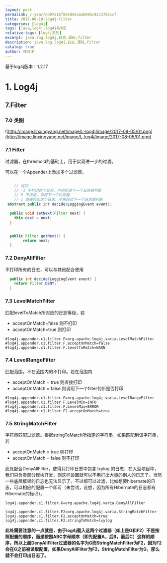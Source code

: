 ```yaml
---
layout: post
permalink: /:year/bb97a16f894d42aaab09bc92c3785ccf
title: 2017-08-10-log4j-filter
categories: [log4j]
tags: [java,log4j,log4j系列]
relative-tags: [log4j系列]
excerpt: java,log,log4j,日志,源码,filter
description: java,log,log4j,日志,源码,filter
catalog: true
author: 林兴洋
---
```



基于log4j版本：1.2.17


# 1. Log4j #



## 7.Filter ##



### 7.0 类图 ###

![http://image.linxingyang.net/image/L-log4j/image/2017-08-05/01.png](http://image.linxingyang.net/image/L-log4j/image/2017-08-05/01.png)



### 7.1 Filter<abstract> ###



过滤器，在threshold的基础上，用于实现进一步的过滤。

可以在一个Appender上添加多个过滤器。

```java

    // 返回
    // -1 不打印这个日志，不用经过下一个日志器判断
    // 0 不决定，调用下一个过滤器
    // 1 直接打印这个日志，不用经过下一个日志器判断
 abstract public int decide(LoggingEvent event);

  public void setNext(Filter next) {
    this.next = next;
  }


  public Filter getNext() {
        return next;
  }
```


### 7.2 DenyAllFilter ###

不打印所有的日志，可以与其他配合使用
```java
  public int decide(LoggingEvent event) {
    return Filter.DENY;
  }
```


### 7.3 LevelMatchFilter ##

匹配levelToMatch所对应的日志等级，若
* acceptOnMatch=false 则不打印
* acceptOnMatch=true 则打印
```
#log4j.appender.c1.filter.F=org.apache.log4j.varia.LevelMatchFilter
#log4j.appender.c1.filter.F.acceptOnMatch=false
#log4j.appender.c1.filter.F.levelToMatch=WARN
```

### 7.4 LevelRangeFilter ###

匹配范围，不在范围内的不打印。若在范围内
* acceptOnMatch = true 则直接打印
* acceptOnMatch = false 则调用下一个filter判断是否打印

```
#log4j.appender.c1.filter.F=org.apache.log4j.varia.LevelRangeFilter
#log4j.appender.c1.filter.F.LevelMin=INFO
#log4j.appender.c1.filter.F.LevelMax=ERROR
#log4j.appender.c1.filter.F2.acceptOnMatch=true
```

### 7.5 StringMatchFilter ###

字符串匹配过滤器。根据stringToMatch所指定的字符串，如果匹配到该字符串，若
* acceptOnMatch = true 则打印
* acceptOnMatch = false 则不打印

此处配合DenyAllFilter，使得只打印日志中包含 lxylog 的日志，在大型项目中，我们只负责部分模块开发，则这样设置就可以不用打出大量的别人的日志了。当然一些底层框架的日志也无法显示了。不过都可以过滤，比如想要hibernate的日志，可以相应的配置一个即可（未尝试，设想，因为所有Hibernate的日志都有Hibernate的标识）。


```
log4j.appender.c1.filter.G=org.apache.log4j.varia.DenyAllFilter

log4j.appender.c1.filter.F2=org.apache.log4j.varia.StringMatchFilter
log4j.appender.c1.filter.F2.acceptOnMatch=true
log4j.appender.c1.filter.F2.stringToMatch=lxylog

```

**此处需要注意的一点就是，由于log4j载入这两个过滤器（如上是G和F2）不是按照配置的顺序，而是按照ABC字母顺序（即先配置A，后B，最后C）这样的顺序，所以上面DenyAllFilter过滤器的名字为G而StringMatchFilter为F2，因为F2会在G之前被读取配置，如果DenyAllFilter为F2，StringMatchFilter为G，那么就不会打印出日志了。**


